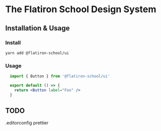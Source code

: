 # The Flatiron School Design System

## Installation & Usage

### Install

`yarn add @flatiron-school/ui`

### Usage

```jsx
  import { Button } from '@flatiron-school/ui'

  export default () => {
    return <Button label="Foo" />
  }
```

## TODO
.editorconfig
prettier